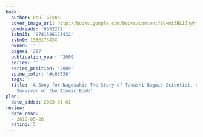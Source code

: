 ```yaml
---
book:
  author: Paul Glynn
  cover_image_url: http://books.google.com/books/content?id=mi3BL1JnyhYC&printsec=frontcover&img=1&zoom=1&edge=curl&source=gbs_api
  goodreads: '6552272'
  isbn13: '9781586173432'
  isbn9: 158617343X
  owned: ''
  pages: '267'
  publication_year: '2009'
  series: ''
  series_position: '2009'
  spine_color: '#c63539'
  tags: ''
  title: 'A Song for Nagasaki: The Story of Takashi Nagai: Scientist, Convert, and
    Survivor of the Atomic Bomb'
plan:
  date_added: 2023-01-01
review:
  date_read:
  - 2019-05-26
  rating: 5
---
```


